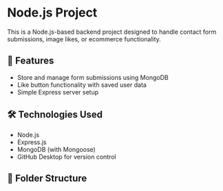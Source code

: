 # Node.js Project

This is a Node.js-based backend project designed to handle contact form submissions, image likes, or ecommerce functionality.

## 🚀 Features
- Store and manage form submissions using MongoDB
- Like button functionality with saved user data
- Simple Express server setup

## 🛠 Technologies Used
- Node.js
- Express.js
- MongoDB (with Mongoose)
- GitHub Desktop for version control

## 📁 Folder Structure
